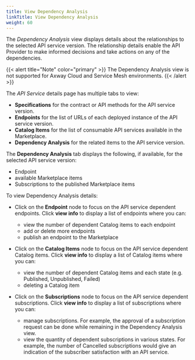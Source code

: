 ```yaml
---
title: View Dependency Analysis
linkTitle: View Dependency Analysis
weight: 60
---
```

The *Dependency Analysis* view displays details about the relationships to the selected API service version. The relationship details enable the API Provider to make informed decisions and take actions on any of the dependencies.

{{< alert title="Note" color="primary" >}}
The Dependency Analysis view is not supported for Axway Cloud and Service Mesh environments.
{{< /alert >}}

The *API Service* details page has multiple tabs to view:

* **Specifications** for the contract or API methods for the API service version.
* **Endpoints** for the list of URLs of each deployed instance of the API service version.
* **Catalog Items** for the list of consumable API services available in the Marketplace.
* **Dependency Analysis** for the related items to the API service version.

The **Dependency Analysis** tab displays the following, if available, for the selected API service version:

* Endpoint
* available Marketplace items
* Subscriptions to the published Marketplace items

To view Dependency Analysis details:

* Click on the **Endpoint** node to focus on the API service dependent endpoints. Click **view info** to display a list of endpoints where you can:

    * view the number of dependent Catalog items to each endpoint
    * add or delete more endpoints
    * publish an endpoint to the Marketplace

* Click on the **Catalog Items** node to focus on the API service dependent Catalog items. Click **view info** to display a list of Catalog items where you can:

    * view the number of dependent Catalog items and each state (e.g. Published, Unpublished, Failed)
    * deleting a Catalog item

* Click on the **Subscriptions** node to focus on the API service dependent subscriptions. Click **view info** to display a list of subscriptions where you can:

    * manage subscriptions. For example, the approval of a subscription request can be done while remaining in the Dependency Analysis view.
    * view the quantity of dependent subscriptions in various states. For example, the number of Cancelled subscriptions would give an indication of the subscriber satisfaction with an API service.

